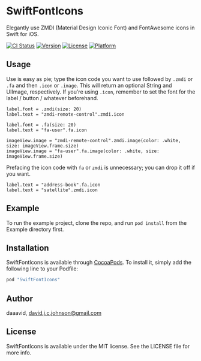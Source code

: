 # SwiftFontIcons
Elegantly use ZMDI (Material Design Iconic Font) and FontAwesome icons in Swift for iOS.

[![CI Status](http://img.shields.io/travis/daaavid/SwiftFontIcons.svg?style=flat)](https://travis-ci.org/daaavid/SwiftFontIcons)
[![Version](https://img.shields.io/cocoapods/v/SwiftFontIcons.svg?style=flat)](http://cocoapods.org/pods/SwiftFontIcons)
[![License](https://img.shields.io/cocoapods/l/SwiftFontIcons.svg?style=flat)](http://cocoapods.org/pods/SwiftFontIcons)
[![Platform](https://img.shields.io/cocoapods/p/SwiftFontIcons.svg?style=flat)](http://cocoapods.org/pods/SwiftFontIcons)

## Usage
Use is easy as pie; type the icon code you want to use followed by `.zmdi` or `.fa` and then `.icon` or `.image`. This will return an optional String and UIImage, respectively. If you're using `.icon`, remember to set the font for the label / button / whatever beforehand.

```
label.font = .zmdi(size: 20)
label.text = "zmdi-remote-control".zmdi.icon

label.font = .fa(size: 20)
label.text = "fa-user".fa.icon
```

```
imageView.image = "zmdi-remote-control".zmdi.image(color: .white, size: imageView.frame.size)
imageView.image = "fa-user".fa.image(color: .white, size: imageView.frame.size)
```

Prefacing the icon code with `fa` or `zmdi` is unnecessary; you can drop it off if you want.

```
label.text = "address-book".fa.icon
label.text = "satellite".zmdi.icon
```

## Example

To run the example project, clone the repo, and run `pod install` from the Example directory first.

## Installation

SwiftFontIcons is available through [CocoaPods](http://cocoapods.org). To install
it, simply add the following line to your Podfile:

```ruby
pod "SwiftFontIcons"
```

## Author

daaavid, david.j.c.johnson@gmail.com

## License

SwiftFontIcons is available under the MIT license. See the LICENSE file for more info.
